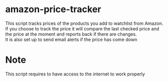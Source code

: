 # amazon-price-tracker
This script tracks prices of the products you add to watchlist from Amazon.</br>
If you choose to track the price it will compare the last checked price and the price at the moment and reports back if there are changes.</br>
It is also set up to send email alerts if the price has come down</br>

# Note
This script requires to have access to the internet to work properly
